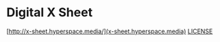 # Digital X Sheet


[http://x-sheet.hyperspace.media/](x-sheet.hyperspace.media)
[LICENSE](/LICENSE)
